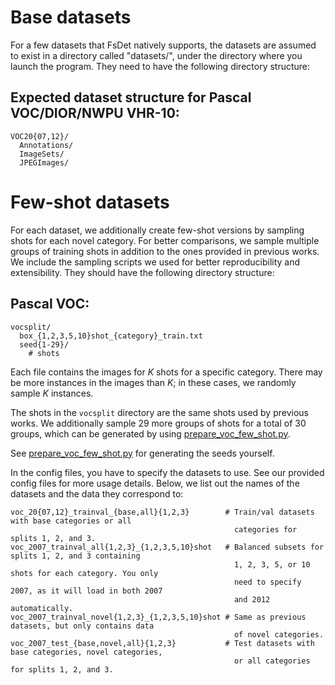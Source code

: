 # Base datasets

For a few datasets that FsDet natively supports,
the datasets are assumed to exist in a directory called
"datasets/", under the directory where you launch the program.
They need to have the following directory structure:

## Expected dataset structure for Pascal VOC/DIOR/NWPU VHR-10:
```
VOC20{07,12}/
  Annotations/
  ImageSets/
  JPEGImages/
```


# Few-shot datasets

For each dataset, we additionally create few-shot versions by sampling shots for each novel category. For better comparisons, we sample multiple groups of training shots in addition to the ones provided in previous works. We include the sampling scripts we used for better reproducibility and extensibility. They should have the following directory structure:

## Pascal VOC:
```
vocsplit/
  box_{1,2,3,5,10}shot_{category}_train.txt
  seed{1-29}/
    # shots
```

Each file contains the images for _K_ shots for a specific category. There may be more instances in the images than _K_; in these cases, we randomly sample _K_ instances.

The shots in the `vocsplit` directory are the same shots used by previous works. We additionally sample 29 more groups of shots for a total of 30 groups, which can be generated by using [prepare_voc_few_shot.py](prepare_voc_few_shot.py).

See [prepare_voc_few_shot.py](prepare_voc_few_shot.py) for generating the seeds yourself.

In the config files, you have to specify the datasets to use. See our provided config files for more usage details. Below, we list out the names of the datasets and the data they correspond to:
```
voc_20{07,12}_trainval_{base,all}{1,2,3}        # Train/val datasets with base categories or all
                                                  categories for splits 1, 2, and 3.
voc_2007_trainval_all{1,2,3}_{1,2,3,5,10}shot   # Balanced subsets for splits 1, 2, and 3 containing
                                                  1, 2, 3, 5, or 10 shots for each category. You only
                                                  need to specify 2007, as it will load in both 2007
                                                  and 2012 automatically.
voc_2007_trainval_novel{1,2,3}_{1,2,3,5,10}shot # Same as previous datasets, but only contains data
                                                  of novel categories.
voc_2007_test_{base,novel,all}{1,2,3}           # Test datasets with base categories, novel categories,
                                                  or all categories for splits 1, 2, and 3.
```

